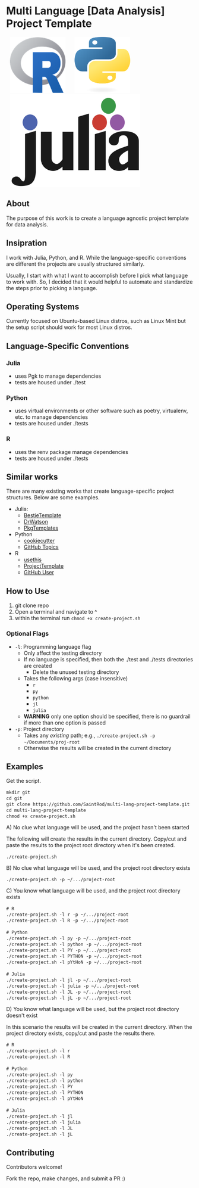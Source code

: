 # Multi Language [Data Analysis] Project Template

<p float="center">
  <img src="static/r.png" width="150" height="150" hspace="10"/>
  <img src="static/python.png" width="150" height="150" hspace="10"/> 
  <img src="static/julia.png" width="350" height="250" hspace="10"/>
</p>

## About

The purpose of this work is to create a language agnostic project template for data analysis.

## Insipration

I work with Julia, Python, and R.
While the language-specific conventions are different the projects are usually structured similarly.

Usually, I start with what I want to accomplish before I pick what language to work with.
So, I decided that it would helpful to automate and standardize the steps prior to picking a language.

## Operating Systems

Currently focused on Ubuntu-based Linux distros, such as Linux Mint but the setup script should work for most Linux distros.

## Language-Specific Conventions

### Julia

- uses Pgk to manage dependencies
- tests are housed under ./test

### Python

- uses virtual environments or other software such as poetry, virtualenv, etc. to manage dependencies
- tests are housed under ./tests

### R

- uses the renv package manage dependencies
- tests are housed under ./tests

## Similar works

There are many existing works that create language-specific project structures.
Below are some examples.

- Julia:
    - [BestieTemplate](https://github.com/abelsiqueira/BestieTemplate.jl)
    - [DrWatson](https://github.com/JuliaDynamics/DrWatson.jl)
    - [PkgTemplates](https://github.com/JuliaCI/PkgTemplates.jl)
- Python
    - [cookiecutter](https://cookiecutter.readthedocs.io/en/stable/)
    - [GitHub Topics](https://github.com/topics/python-project-template)
- R
    - [usethis](https://usethis.r-lib.org/)
    - [ProjectTemplate](https://github.com/KentonWhite/ProjectTemplate?tab=readme-ov-file)
    - [GitHub User](https://github.com/Pakillo/template)

## How to Use

1. git clone repo
2. Open a terminal and navigate to ^
3. within the terminal run `chmod +x create-project.sh`

### Optional Flags

- `-l`: Programming language flag
  - Only affect the testing directory
  - If no language is specified, then both the ./test and ./tests directories are created
    - Delete the unused testing directory
  - Takes the following args (case insensitive)
    - `r`
    - `py`
    - `python`
    - `jl`
    - `julia`
  - **WARNING** only one option should be specified, there is no guardrail if more than one option is passed
- `-p`: Project directory
  - Takes any *existing* path; e.g., `./create-project.sh -p ~/Documents/proj-root`
  - Otherwise the results will be created in the current directory

## Examples

Get the script.

```
mkdir git
cd git
git clone https://github.com/SaintRod/multi-lang-project-template.git
cd multi-lang-project-template
chmod +x create-project.sh
```

A) No clue what language will be used, and the project hasn't been started

The following will create the results in the current directory.
Copy/cut and paste the results to the project root directory when it's been created.


```
./create-project.sh
```

B) No clue what language will be used, and the project root directory exists
```
./create-project.sh -p ~/.../project-root
```

C) You know what language will be used, and the project root directory exists
```
# R
./create-project.sh -l r -p ~/.../project-root
./create-project.sh -l R -p ~/.../project-root

# Python
./create-project.sh -l py -p ~/.../project-root
./create-project.sh -l python -p ~/.../project-root
./create-project.sh -l PY -p ~/.../project-root
./create-project.sh -l PYTHON -p ~/.../project-root
./create-project.sh -l pYtHoN -p ~/.../project-root

# Julia
./create-project.sh -l jl -p ~/.../project-root
./create-project.sh -l julia -p ~/.../project-root
./create-project.sh -l JL -p ~/.../project-root
./create-project.sh -l jL -p ~/.../project-root
```

D) You know what language will be used, but the project root directory doesn't exist

In this scenario the results will be created in the current directory.
When the project directory exists, copy/cut and paste the results there.

```
# R
./create-project.sh -l r
./create-project.sh -l R

# Python
./create-project.sh -l py
./create-project.sh -l python
./create-project.sh -l PY
./create-project.sh -l PYTHON
./create-project.sh -l pYtHoN

# Julia
./create-project.sh -l jl
./create-project.sh -l julia
./create-project.sh -l JL
./create-project.sh -l jL
```

## Contributing

Contributors welcome!

Fork the repo, make changes, and submit a PR :)

